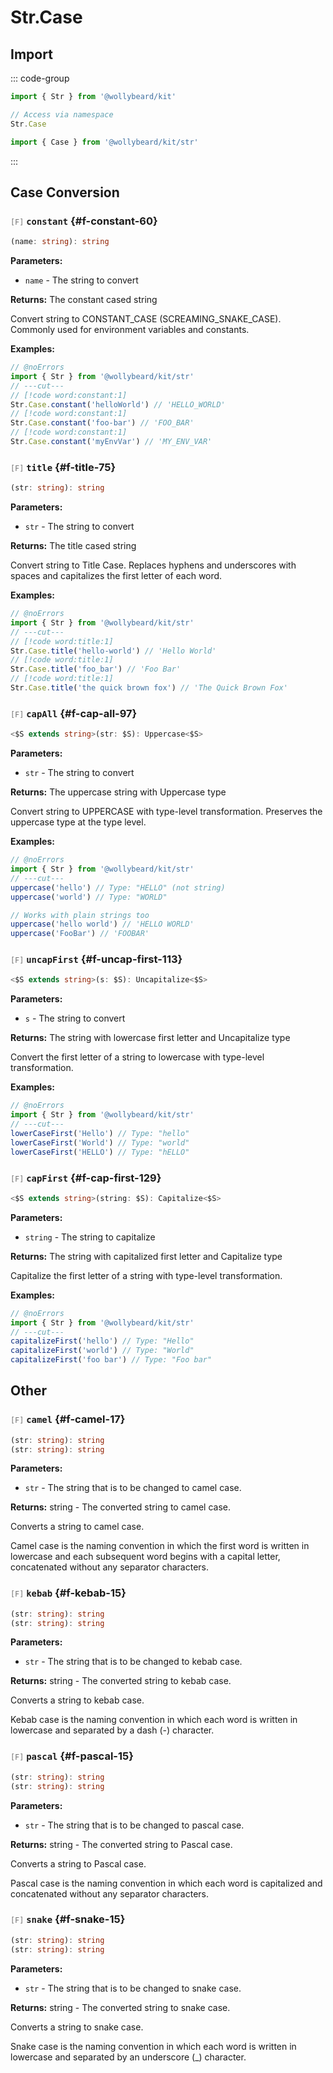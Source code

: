 # Str.Case

## Import

::: code-group

```typescript [Namespace]
import { Str } from '@wollybeard/kit'

// Access via namespace
Str.Case
```

```typescript [Barrel]
import { Case } from '@wollybeard/kit/str'
```

:::

## Case Conversion

### <span style="opacity: 0.6; font-weight: normal; font-size: 0.85em;">`[F]`</span> `constant`<SourceLink inline href="https://github.com/jasonkuhrt/kit/blob/main/./src/domains/str/case/case.ts#L60" /> {#f-constant-60}

```typescript
(name: string): string
```

**Parameters:**

- `name` - The string to convert

**Returns:** The constant cased string

Convert string to CONSTANT_CASE (SCREAMING_SNAKE_CASE). Commonly used for environment variables and constants.

**Examples:**

```typescript twoslash
// @noErrors
import { Str } from '@wollybeard/kit/str'
// ---cut---
// [!code word:constant:1]
Str.Case.constant('helloWorld') // 'HELLO_WORLD'
// [!code word:constant:1]
Str.Case.constant('foo-bar') // 'FOO_BAR'
// [!code word:constant:1]
Str.Case.constant('myEnvVar') // 'MY_ENV_VAR'
```

### <span style="opacity: 0.6; font-weight: normal; font-size: 0.85em;">`[F]`</span> `title`<SourceLink inline href="https://github.com/jasonkuhrt/kit/blob/main/./src/domains/str/case/case.ts#L75" /> {#f-title-75}

```typescript
(str: string): string
```

**Parameters:**

- `str` - The string to convert

**Returns:** The title cased string

Convert string to Title Case. Replaces hyphens and underscores with spaces and capitalizes the first letter of each word.

**Examples:**

```typescript twoslash
// @noErrors
import { Str } from '@wollybeard/kit/str'
// ---cut---
// [!code word:title:1]
Str.Case.title('hello-world') // 'Hello World'
// [!code word:title:1]
Str.Case.title('foo_bar') // 'Foo Bar'
// [!code word:title:1]
Str.Case.title('the quick brown fox') // 'The Quick Brown Fox'
```

### <span style="opacity: 0.6; font-weight: normal; font-size: 0.85em;">`[F]`</span> `capAll`<SourceLink inline href="https://github.com/jasonkuhrt/kit/blob/main/./src/domains/str/case/case.ts#L97" /> {#f-cap-all-97}

```typescript
<$S extends string>(str: $S): Uppercase<$S>
```

**Parameters:**

- `str` - The string to convert

**Returns:** The uppercase string with Uppercase type

Convert string to UPPERCASE with type-level transformation. Preserves the uppercase type at the type level.

**Examples:**

```typescript twoslash
// @noErrors
import { Str } from '@wollybeard/kit/str'
// ---cut---
uppercase('hello') // Type: "HELLO" (not string)
uppercase('world') // Type: "WORLD"

// Works with plain strings too
uppercase('hello world') // 'HELLO WORLD'
uppercase('FooBar') // 'FOOBAR'
```

### <span style="opacity: 0.6; font-weight: normal; font-size: 0.85em;">`[F]`</span> `uncapFirst`<SourceLink inline href="https://github.com/jasonkuhrt/kit/blob/main/./src/domains/str/case/case.ts#L113" /> {#f-uncap-first-113}

```typescript
<$S extends string>(s: $S): Uncapitalize<$S>
```

**Parameters:**

- `s` - The string to convert

**Returns:** The string with lowercase first letter and Uncapitalize type

Convert the first letter of a string to lowercase with type-level transformation.

**Examples:**

```typescript twoslash
// @noErrors
import { Str } from '@wollybeard/kit/str'
// ---cut---
lowerCaseFirst('Hello') // Type: "hello"
lowerCaseFirst('World') // Type: "world"
lowerCaseFirst('HELLO') // Type: "hELLO"
```

### <span style="opacity: 0.6; font-weight: normal; font-size: 0.85em;">`[F]`</span> `capFirst`<SourceLink inline href="https://github.com/jasonkuhrt/kit/blob/main/./src/domains/str/case/case.ts#L129" /> {#f-cap-first-129}

```typescript
<$S extends string>(string: $S): Capitalize<$S>
```

**Parameters:**

- `string` - The string to capitalize

**Returns:** The string with capitalized first letter and Capitalize type

Capitalize the first letter of a string with type-level transformation.

**Examples:**

```typescript twoslash
// @noErrors
import { Str } from '@wollybeard/kit/str'
// ---cut---
capitalizeFirst('hello') // Type: "Hello"
capitalizeFirst('world') // Type: "World"
capitalizeFirst('foo bar') // Type: "Foo bar"
```

## Other

### <span style="opacity: 0.6; font-weight: normal; font-size: 0.85em;">`[F]`</span> `camel`<SourceLink inline href="https://github.com/jasonkuhrt/kit/blob/main/./node_modules/.pnpm/es-toolkit@1.39.10/node_modules/es-toolkit/dist/string/camelCase.d.ts#L17" /> {#f-camel-17}

```typescript
(str: string): string
(str: string): string
```

**Parameters:**

- `str` - The string that is to be changed to camel case.

**Returns:** string - The converted string to camel case.

Converts a string to camel case.

Camel case is the naming convention in which the first word is written in lowercase and each subsequent word begins with a capital letter, concatenated without any separator characters.

### <span style="opacity: 0.6; font-weight: normal; font-size: 0.85em;">`[F]`</span> `kebab`<SourceLink inline href="https://github.com/jasonkuhrt/kit/blob/main/./node_modules/.pnpm/es-toolkit@1.39.10/node_modules/es-toolkit/dist/string/kebabCase.d.ts#L15" /> {#f-kebab-15}

```typescript
(str: string): string
(str: string): string
```

**Parameters:**

- `str` - The string that is to be changed to kebab case.

**Returns:** string - The converted string to kebab case.

Converts a string to kebab case.

Kebab case is the naming convention in which each word is written in lowercase and separated by a dash (-) character.

### <span style="opacity: 0.6; font-weight: normal; font-size: 0.85em;">`[F]`</span> `pascal`<SourceLink inline href="https://github.com/jasonkuhrt/kit/blob/main/./node_modules/.pnpm/es-toolkit@1.39.10/node_modules/es-toolkit/dist/string/pascalCase.d.ts#L15" /> {#f-pascal-15}

```typescript
(str: string): string
(str: string): string
```

**Parameters:**

- `str` - The string that is to be changed to pascal case.

**Returns:** string - The converted string to Pascal case.

Converts a string to Pascal case.

Pascal case is the naming convention in which each word is capitalized and concatenated without any separator characters.

### <span style="opacity: 0.6; font-weight: normal; font-size: 0.85em;">`[F]`</span> `snake`<SourceLink inline href="https://github.com/jasonkuhrt/kit/blob/main/./node_modules/.pnpm/es-toolkit@1.39.10/node_modules/es-toolkit/dist/string/snakeCase.d.ts#L15" /> {#f-snake-15}

```typescript
(str: string): string
(str: string): string
```

**Parameters:**

- `str` - The string that is to be changed to snake case.

**Returns:** string - The converted string to snake case.

Converts a string to snake case.

Snake case is the naming convention in which each word is written in lowercase and separated by an underscore (_) character.
